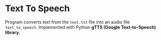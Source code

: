 # Text To Speech
Program converts text from the `text.txt` file into an audio file `text_to_speech`. Implemented with Python <b>gTTS (Google Text-to-Speech)<b> library.
